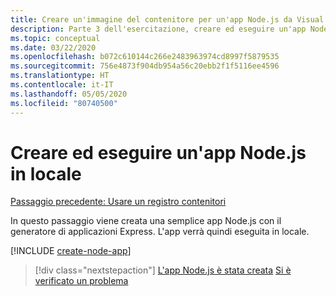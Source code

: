 ```yaml
---
title: Creare un'immagine del contenitore per un'app Node.js da Visual Studio Code
description: Parte 3 dell'esercitazione, creare ed eseguire un'app Node.js in locale
ms.topic: conceptual
ms.date: 03/22/2020
ms.openlocfilehash: b072c610144c266e2483963974cd8997f5879535
ms.sourcegitcommit: 756e4873f904db954a56c20ebb2f1f5116ee4596
ms.translationtype: HT
ms.contentlocale: it-IT
ms.lasthandoff: 05/05/2020
ms.locfileid: "80740500"
---
```

# <a name="create-and-run-a-local-nodejs-app"></a>Creare ed eseguire un'app Node.js in locale

[Passaggio precedente: Usare un registro contenitori](tutorial-vscode-docker-node-02.md)

In questo passaggio viene creata una semplice app Node.js con il generatore di applicazioni Express. L'app verrà quindi eseguita in locale.

[!INCLUDE [create-node-app](includes/create-node-app.md)]

> [!div class="nextstepaction"]
> [L'app Node.js è stata creata](tutorial-vscode-docker-node-04.md) [Si è verificato un problema](https://www.research.net/r/PWZWZ52?tutorial=node-deployment-azureappservice&step=create-app)
